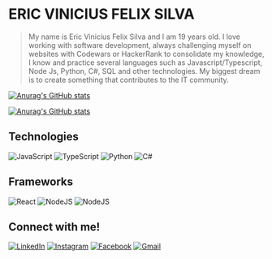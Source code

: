 # ERIC VINICIUS FELIX SILVA

> My name is Eric Vinicius Felix Silva and I am 19 years old. I love working with software development, always challenging myself on websites with Codewars or HackerRank to consolidate my knowledge, I know and practice several languages such as Javascript/Typescript, Node Js, Python, C#, SQL and other technologies. My biggest dream is to create something that contributes to the IT community.
&nbsp;

[![Anurag's GitHub stats](https://github-readme-stats.vercel.app/api?username=Ericvini000&show_icons=true&theme=dracula&include_all_commits=true)](https://github.com/anuraghazra/github-readme-stats)

[![Anurag's GitHub stats](https://github-readme-stats.vercel.app/api/top-langs/?username=Ericvini000&layout=compact&langs_count=8&theme=dracula)](https://github.com/anuraghazra/github-readme-stats)

## Technologies

![JavaScript](https://img.shields.io/badge/JavaScript-000?style=for-the-badge&logo=javascript) ![TypeScript](https://img.shields.io/badge/TypeScript-000?style=for-the-badge&logo=typescript) ![Python](https://img.shields.io/badge/Python-000?style=for-the-badge&logo=python) ![C#](https://img.shields.io/badge/C%23-000?style=for-the-badge&logo=c-sharp&logoColor=823085)

## Frameworks
![React](https://img.shields.io/badge/React-000?style=for-the-badge&logo=react)
![NodeJS](https://img.shields.io/badge/NodeJs-000?style=for-the-badge&logo=nodedotjs)
![NodeJS](https://img.shields.io/badge/Express-000?style=for-the-badge&logo=express)
  
## Connect with me!

[![LinkedIn](https://img.shields.io/badge/LinkedIn-0E76A8?style=for-the-badge&logo=linkedin&logoColor=fff)](https://www.linkedin.com/in/eric-vinicius-felix-silva-457b63249/) [![Instagram](https://img.shields.io/badge/Instagram-E4405F?style=for-the-badge&logo=instagram&logoColor=white)](https://www.instagram.com/_ericvini_/) [![Facebook](https://img.shields.io/badge/Facebook-3b5998?style=for-the-badge&logo=facebook&logoColor=fff)](https://www.facebook.com/eric.felixsilva/) [![Gmail](https://img.shields.io/badge/-Gmail-ff5550?style=for-the-badge&logo=gmail&logoColor=white)](mailto:ericviniciusfelixsilva@gmail.com)
